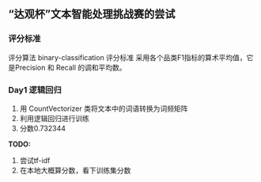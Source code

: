 ## “达观杯”文本智能处理挑战赛的尝试

### 评分标准

评分算法
binary-classification
评分标准 
采用各个品类F1指标的算术平均值，它是Precision 和 Recall 的调和平均数。

### Day1 逻辑回归
1. 用 CountVectorizer 类将文本中的词语转换为词频矩阵
2. 利用逻辑回归进行训练
3. 分数0.732344

**TODO:**
1. 尝试tf-idf
2. 在本地大概算分数，看下训练集分数
